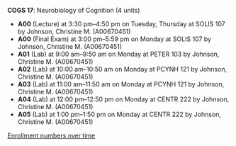 **COGS 17**: Neurobiology of Cognition (4 units)

- **A00** (Lecture) at 3:30 pm–4:50 pm on Tuesday, Thursday at SOLIS 107 by Johnson, Christine M. (A00670451)
- **A00** (Final Exam) at 3:00 pm–5:59 pm on Monday at SOLIS 107 by Johnson, Christine M. (A00670451)
- **A01** (Lab) at 9:00 am–9:50 am on Monday at PETER 103 by Johnson, Christine M. (A00670451)
- **A02** (Lab) at 10:00 am–10:50 am on Monday at PCYNH 121 by Johnson, Christine M. (A00670451)
- **A03** (Lab) at 11:00 am–11:50 am on Monday at PCYNH 121 by Johnson, Christine M. (A00670451)
- **A04** (Lab) at 12:00 pm–12:50 pm on Monday at CENTR 222 by Johnson, Christine M. (A00670451)
- **A05** (Lab) at 1:00 pm–1:50 pm on Monday at CENTR 222 by Johnson, Christine M. (A00670451)

[Enrollment numbers over time](./COGS17.tsv)
